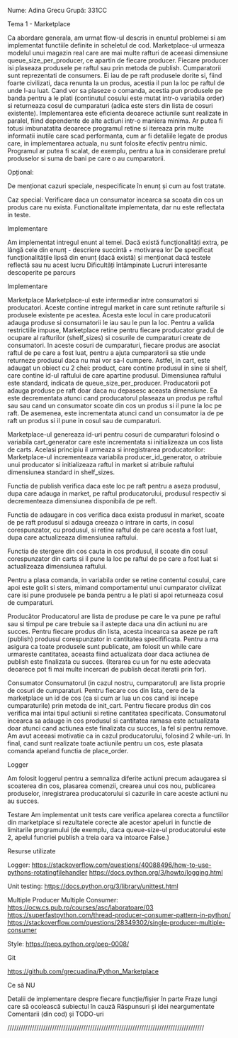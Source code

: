 Nume: Adina Grecu
Grupă: 331CC

Tema 1 - Marketplace

Ca abordare generala, am urmat flow-ul descris in enuntul problemei si am 
implementat functiile definite in scheletul de cod. Marketplace-ul urmeaza 
modelul unui magazin real care are mai multe rafturi de aceeasi dimensiune 
queue_size_per_producer, ce apartin de fiecare producer. Fiecare producer isi
plaseaza produsele pe raftul sau prin metoda de publish. Cumparatorii sunt 
reprezentati de consumers. Ei iau de pe raft produsele dorite si, fiind foarte
civilizati, daca renunta la un produs, acestia il pun la loc pe raftul de unde 
l-au luat. Cand vor sa plaseze o comanda, acestia pun produsele pe banda pentru
a le plati (continutul cosului este mutat intr-o variabila order) si returneaza
cosul de cumparaturi (adica este sters din lista de cosuri existente). 
Implementarea este eficienta deoarece actiunile sunt realizate in paralel, fiind 
dependente de alte actiuni intr-o maniera minima. Ar putea fi totusi
imbunatatita deoarece programul retine si itereaza prin multe informatii inutile
care scad performanta, cum ar fi detaliile legate de produs care, in 
implementarea actuala, nu sunt folosite efectiv pentru nimic. Programul ar putea
fi scalat, de exemplu, pentru a lua in considerare pretul produselor si suma de 
bani pe care o au cumparatorii. 


Opțional:

De menționat cazuri speciale, nespecificate în enunț și cum au fost tratate.

Caz special:
Verificare daca un consumator incearca sa scoata din cos un produs care nu exista. Functionalitate implementata, dar nu este reflectata in teste.


Implementare

Am implementat intregul enunt al temei. 
Dacă există funcționalități extra, pe lângă cele din enunț - descriere succintă + motivarea lor
De specificat funcționalitățile lipsă din enunț (dacă există) și menționat dacă testele reflectă sau nu acest lucru
Dificultăți întâmpinate
Lucruri interesante descoperite pe parcurs

Implementare

Marketplace
Marketplace-ul este intermediar intre consumatori si producatori. 
Aceste contine intregul market in care sunt retinute rafturile si produsele 
existente pe acestea. Acesta este locul in care producatorii adauga produse si consumatorii le iau sau le pun la loc. Pentru a valida restrictiile impuse, Marketplace retine pentru fiecare producator gradul de ocupare al rafturilor (shelf_sizes) si cosurile de cumparaturi create de consumatori. 
In aceste cosuri de cumparaturi, fiecare produs are asociat raftul de pe care a fost luat, pentru a ajuta cumparatorii sa stie unde returneze produsul daca nu mai vor sa-l cumpere. Astfel, in cart, este adaugat un obiect cu 2 chei: product, care contine produsul in sine si shelf, care contine id-ul raftului de care apartine produsul. 
Dimensiunea raftului este standard, indicata de queue_size_per_producer. 
Producatorii pot adauga produse pe raft doar daca nu depasesc aceasta dimensiune. Ea este decrementata atunci cand producatorul plaseaza un produs pe raftul sau sau cand un consumator scoate din cos un produs si il pune la loc pe raft. De asemenea, este incrementata atunci cand un consumator ia de pe raft un produs si il pune in cosul sau de cumparaturi.

Marketplace-ul genereaza id-uri pentru cosuri de cumparaturi folosind o variabila cart_generator care este incrementata si initializeaza un cos lista de carts. Acelasi principiu il urmeaza si inregistrarea producatorilor: Marketplace-ul incrementeaza variabila producer_id_generator, o atribuie unui producator si initializeaza raftul in market si atribuie raftului dimensiunea standard in shelf_sizes.

Functia de publish verifica daca este loc pe raft pentru a aseza produsul, dupa care adauga in market, pe raftul producatorului, produsul respectiv si decrementeaza dimensiunea disponibila de pe reft. 

Functia de adaugare in cos verifica daca exista produsul in market,
scoate de pe raft produsul si adauga creeaza o intrare in carts, in cosul corespunzator, cu produsul, si retine raftul de pe care acesta a fost luat, dupa care actualizeaza dimensiunea raftului. 

Functia de stergere din cos cauta in cos produsul, il scoate din cosul corespunzator din carts si il pune la loc pe raftul de pe care a fost luat 
si actualizeaza dimensiunea raftului.

Pentru a plasa comanda, in variabila order se retine contentul cosului, care apoi este golit si sters, mimand comportamentul unui cumparator civilizat care isi pune produsele pe banda pentru a le plati si apoi returneaza cosul de cumparaturi.


Producător
Producatorul are lista de produse pe care le va pune pe raftul sau si timpul
pe care trebuie sa il astepte daca una din actiuni nu are succes. Pentru fiecare produs din lista, acesta incearca sa aseze pe raft (publish) produsul corespunzator in cantitatea specifificata. Pentru a ma asigura ca toate produsele sunt publicate, am folosit un while care urmareste cantitatea, aceasta fiind actualizata doar daca actiunea de publish este finalizata cu succes. (Iterarea cu un for nu este adecvata deoarece pot fi 
mai multe incercari de publish decat iteratii prin for).

Consumator
Consumatorul (in cazul nostru, cumparatorul) are lista proprie de cosuri de cumparaturi. Pentru fiecare cos din lista, cere de la marketplace un id de cos (ca si cum ar lua un cos cand isi incepe cumparaturile) prin metoda de init_cart. Pentru fiecare produs din cos verifica mai intai tipul actiunii si retine cantitatea specificata. Consumatorul incearca sa adauge in cos produsul si cantitatea ramasa este actualizata doar atunci cand actiunea este finalizata cu succes, la fel si pentru remove. Am avut aceeasi motivatie ca in cazul producatorului, folosind 2 while-uri. 
In final, cand sunt realizate toate actiunile pentru un cos, este plasata comanda apeland functia de place_order.

Logger

Am folosit loggerul pentru a semnaliza diferite actiuni precum adaugarea si scoaterea din cos, plasarea comenzii, crearea unui cos nou, publicarea produselor, inregistrarea producatorului si cazurile in care aceste actiuni nu au succes.

Testare
Am implementat unit tests care verifica apelarea corecta a functiilor din marketplace si rezultatele corecte ale acestor apeluri in functie de limitarile programului (de exemplu, daca queue-size-ul producatorului este 2, apelul funcriei publish a treia oara va intoarce False.)


Resurse utilizate

Logger: 
https://stackoverflow.com/questions/40088496/how-to-use-pythons-rotatingfilehandler
https://docs.python.org/3/howto/logging.html

Unit testing: 
https://docs.python.org/3/library/unittest.html

Multiple Producer Multiple Consumer:
https://ocw.cs.pub.ro/courses/asc/laboratoare/03
https://superfastpython.com/thread-producer-consumer-pattern-in-python/
https://stackoverflow.com/questions/28349302/single-producer-multiple-consumer

Style:
https://peps.python.org/pep-0008/


Git

https://github.com/grecuadina/Python_Marketplace

Ce să NU


Detalii de implementare despre fiecare funcție/fișier în parte
Fraze lungi care să ocolească subiectul în cauză
Răspunsuri și idei neargumentate
Comentarii (din cod) și TODO-uri


////////////////////////////////////////////////////////////////////////////////////////



